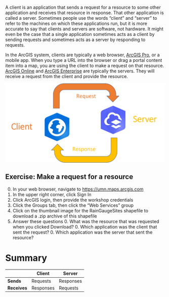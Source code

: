 A client is an application that sends a request for a resource to some other application and receives that resource in response. That other application is called a server. Sometimes people use the words “client” and “server” to refer to the machines on which these applications run, but it is more accurate to say that clients and servers are software, not hardware. It might even be the case that a single application sometimes acts as a client by sending requests and sometimes acts as a server by responding to requests.

In the ArcGIS system, clients are typically a web browser, [ArcGIS Pro](https://www.esri.com/en-us/arcgis/products/arcgis-pro/overview), or a mobile app. When you type a URL into the browser or drag a portal content item into a map, you are using the client to make a request on that resource. [ArcGIS Online](https://www.esri.com/en-us/landing-page/product/2019/arcgis-online/overview) and [ArcGIS Enterprise](https://www.esri.com/en-us/arcgis/products/arcgis-enterprise/overview) are typically the servers. They will receive a request from the client and provide the resource.

![Client-Server relationship](images/client-server.png)

## Exercise: Make a request for a resource
0.	In your web browser, navigate to https://umn.maps.arcgis.com
0.	In the upper right corner, click Sign In
0.	Click ArcGIS login, then provide the workshop credentials
0.	Click the Groups tab, then click the “Web Services” group
0.	Click on the thumbnail image for the RainGaugeSites shapefile to download a .zip archive of this shapefile
0. Answer these questions
    0. What was the resource that was requested when you clicked Download?
    0. Which application was the client that sent the request?
    0. Which application was the server that sent the resource?

# Summary
|              | Client    | Server    |
| ------------ | --------- | --------- |
| **Sends**    | Requests  | Responses | 
| **Receives** | Responses | Requests  |
